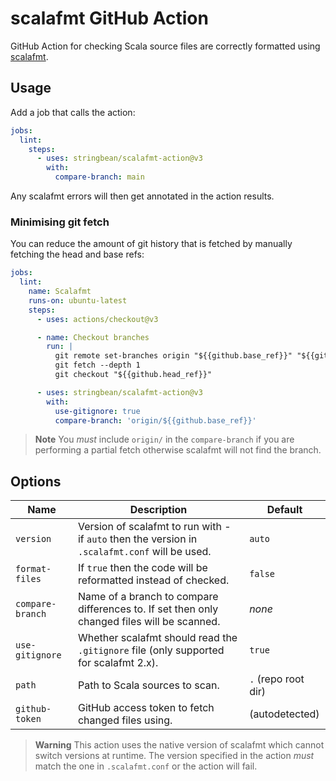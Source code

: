 # scalafmt GitHub Action

GitHub Action for checking Scala source files are correctly formatted using
[scalafmt](https://scalameta.org/scalafmt/).

## Usage

Add a job that calls the action:

```yaml
jobs:
  lint:
    steps:
      - uses: stringbean/scalafmt-action@v3
        with:
          compare-branch: main
```

Any scalafmt errors will then get annotated in the action results.

### Minimising git fetch

You can reduce the amount of git history that is fetched by manually fetching the head and base refs:

```yaml
jobs:
  lint:
    name: Scalafmt
    runs-on: ubuntu-latest
    steps:
      - uses: actions/checkout@v3

      - name: Checkout branches
        run: |
          git remote set-branches origin "${{github.base_ref}}" "${{github.head_ref}}"
          git fetch --depth 1
          git checkout "${{github.head_ref}}"

      - uses: stringbean/scalafmt-action@v3
        with:
          use-gitignore: true
          compare-branch: 'origin/${{github.base_ref}}'
```

> **Note**
> You _must_ include `origin/` in the `compare-branch` if you are performing a partial fetch otherwise
> scalafmt will not find the branch.

## Options

| Name             | Description                                                                                    | Default             |
| ---------------- | ---------------------------------------------------------------------------------------------- | ------------------- |
| `version`        | Version of scalafmt to run with - if `auto` then the version in `.scalafmt.conf` will be used. | `auto`              |
| `format-files`   | If `true` then the code will be reformatted instead of checked.                                | `false`             |
| `compare-branch` | Name of a branch to compare differences to. If set then only changed files will be scanned.    | _none_              |
| `use-gitignore`  | Whether scalafmt should read the `.gitignore` file (only supported for scalafmt 2.x).          | `true`              |
| `path`           | Path to Scala sources to scan.                                                                 | `.` (repo root dir) |
| `github-token`   | GitHub access token to fetch changed files using.                                              | (autodetected)      |

> **Warning**
> This action uses the native version of scalafmt which cannot switch versions at runtime. The
> version specified in the action _must_ match the one in `.scalafmt.conf` or the action will fail.
